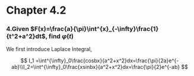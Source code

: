 # Chapter 4.2

### 4.Given $F(x)=\frac{a}{\pi}\int^{x}_{-\infty}\frac{1}{t^2+a^2}dt$, find  $\varphi (t)$

We first introduce Laplace Integral, 

$$
I_1 =\int^{\infty}_0\frac{cosbx}{a^2+x^2}dx=\frac{\pi}{2a}e^{-ab}\\I_2=\int^{\infty}_0\frac{xsinbx}{a^2+x^2}dx=\frac{\pi}{2}e^{-ab}
$$